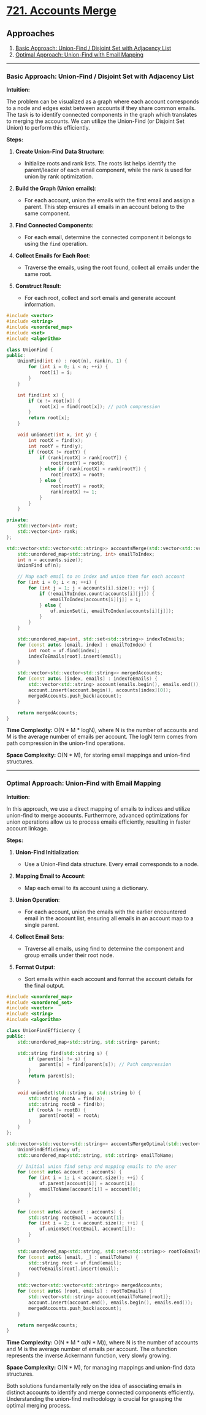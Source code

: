 # [721. Accounts Merge](https://leetcode.com/problems/accounts-merge/)

## Approaches
1. [Basic Approach: Union-Find / Disjoint Set with Adjacency List](#basic-approach-union-find-disjoint-set-with-adjacency-list)
2. [Optimal Approach: Union-Find with Email Mapping](#optimal-approach-union-find-with-email-mapping)

---

### Basic Approach: Union-Find / Disjoint Set with Adjacency List

**Intuition:**

The problem can be visualized as a graph where each account corresponds to a node and edges exist between accounts if they share common emails. The task is to identify connected components in the graph which translates to merging the accounts. We can utilize the Union-Find (or Disjoint Set Union) to perform this efficiently.

**Steps:**

1. **Create Union-Find Data Structure**: 
   - Initialize roots and rank lists. The roots list helps identify the parent/leader of each email component, while the rank is used for union by rank optimization.

2. **Build the Graph (Union emails)**: 
   - For each account, union the emails with the first email and assign a parent. This step ensures all emails in an account belong to the same component.

3. **Find Connected Components**: 
   - For each email, determine the connected component it belongs to using the `find` operation.

4. **Collect Emails for Each Root**:
   - Traverse the emails, using the root found, collect all emails under the same root.

5. **Construct Result**: 
   - For each root, collect and sort emails and generate account information.

```cpp
#include <vector>
#include <string>
#include <unordered_map>
#include <set>
#include <algorithm>

class UnionFind {
public:
    UnionFind(int n) : root(n), rank(n, 1) {
        for (int i = 0; i < n; ++i) {
            root[i] = i;
        }
    }

    int find(int x) {
        if (x != root[x]) {
            root[x] = find(root[x]); // path compression
        }
        return root[x];
    }

    void unionSet(int x, int y) {
        int rootX = find(x);
        int rootY = find(y);
        if (rootX != rootY) {
            if (rank[rootX] > rank[rootY]) {
                root[rootY] = rootX;
            } else if (rank[rootX] < rank[rootY]) {
                root[rootX] = rootY;
            } else {
                root[rootY] = rootX;
                rank[rootX] += 1;
            }
        }
    }

private:
    std::vector<int> root;
    std::vector<int> rank;
};

std::vector<std::vector<std::string>> accountsMerge(std::vector<std::vector<std::string>>& accounts) {
    std::unordered_map<std::string, int> emailToIndex;
    int n = accounts.size();
    UnionFind uf(n);

    // Map each email to an index and union them for each account
    for (int i = 0; i < n; ++i) {
        for (int j = 1; j < accounts[i].size(); ++j) {
            if (!emailToIndex.count(accounts[i][j])) {
                emailToIndex[accounts[i][j]] = i;
            } else {
                uf.unionSet(i, emailToIndex[accounts[i][j]]);
            }
        }
    }

    std::unordered_map<int, std::set<std::string>> indexToEmails;
    for (const auto& [email, index] : emailToIndex) {
        int root = uf.find(index);
        indexToEmails[root].insert(email);
    }

    std::vector<std::vector<std::string>> mergedAccounts;
    for (const auto& [index, emails] : indexToEmails) {
        std::vector<std::string> account(emails.begin(), emails.end());
        account.insert(account.begin(), accounts[index][0]);
        mergedAccounts.push_back(account);
    }

    return mergedAccounts;
}
```

**Time Complexity:** O(N * M * logN), where N is the number of accounts and M is the average number of emails per account. The logN term comes from path compression in the union-find operations.

**Space Complexity:** O(N * M), for storing email mappings and union-find structures.

---

### Optimal Approach: Union-Find with Email Mapping

**Intuition:**

In this approach, we use a direct mapping of emails to indices and utilize union-find to merge accounts. Furthermore, advanced optimizations for union operations allow us to process emails efficiently, resulting in faster account linkage.

**Steps:**

1. **Union-Find Initialization**:
   - Use a Union-Find data structure. Every email corresponds to a node.

2. **Mapping Email to Account**:
   - Map each email to its account using a dictionary.

3. **Union Operation**:
   - For each account, union the emails with the earlier encountered email in the account list, ensuring all emails in an account map to a single parent.

4. **Collect Email Sets**:
   - Traverse all emails, using find to determine the component and group emails under their root node.

5. **Format Output**:
   - Sort emails within each account and format the account details for the final output.

```cpp
#include <unordered_map>
#include <unordered_set>
#include <vector>
#include <string>
#include <algorithm>

class UnionFindEfficiency {
public:
    std::unordered_map<std::string, std::string> parent;

    std::string find(std::string s) {
        if (parent[s] != s) {
            parent[s] = find(parent[s]); // Path compression
        }
        return parent[s];
    }

    void unionSet(std::string a, std::string b) {
        std::string rootA = find(a);
        std::string rootB = find(b);
        if (rootA != rootB) {
            parent[rootB] = rootA;
        }
    }
};

std::vector<std::vector<std::string>> accountsMergeOptimal(std::vector<std::vector<std::string>>& accounts) {
    UnionFindEfficiency uf;
    std::unordered_map<std::string, std::string> emailToName;

    // Initial union find setup and mapping emails to the user
    for (const auto& account : accounts) {
        for (int i = 1; i < account.size(); ++i) {
            uf.parent[account[i]] = account[i];
            emailToName[account[i]] = account[0];
        }
    }

    for (const auto& account : accounts) {
        std::string rootEmail = account[1];
        for (int i = 2; i < account.size(); ++i) {
            uf.unionSet(rootEmail, account[i]);
        }
    }

    std::unordered_map<std::string, std::set<std::string>> rootToEmails;
    for (const auto& [email, _] : emailToName) {
        std::string root = uf.find(email);
        rootToEmails[root].insert(email);
    }

    std::vector<std::vector<std::string>> mergedAccounts;
    for (const auto& [root, emails] : rootToEmails) {
        std::vector<std::string> account{emailToName[root]};
        account.insert(account.end(), emails.begin(), emails.end());
        mergedAccounts.push_back(account);
    }

    return mergedAccounts;
}
```

**Time Complexity:** O(N * M * α(N * M)), where N is the number of accounts and M is the average number of emails per account. The α function represents the inverse Ackermann function, very slowly growing.

**Space Complexity:** O(N * M), for managing mappings and union-find data structures.

Both solutions fundamentally rely on the idea of associating emails in distinct accounts to identify and merge connected components efficiently. Understanding the union-find methodology is crucial for grasping the optimal merging process.

